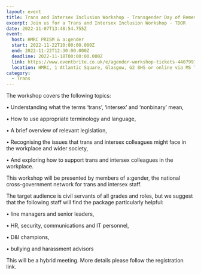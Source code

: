 ```yaml
---
layout: event
title: Trans and Intersex Inclusion Workshop - Transgender Day of Remembrance
excerpt: Join us for a Trans and Intersex Inclusion Workshop - TDOR
date: 2022-11-07T13:48:54.755Z
event:
  host: HMRC PRISM & a:gender
  start: 2022-11-22T10:00:00.000Z
  end: 2022-11-22T12:30:00.000Z
  deadline: 2022-11-18T00:00:00.000Z
  link: https://www.eventbrite.co.uk/e/agender-workshop-tickets-440799742897
  location: HMRC, 1 Atlantic Square, Glasgow, G2 8HS or online via MS Teams
category:
  - Trans
---
```

The workshop covers the following topics:

• Understanding what the terms ‘trans’, ‘intersex’ and ‘nonbinary’ mean,

• How to use appropriate terminology and language,

• A brief overview of relevant legislation,

• Recognising the issues that trans and intersex colleagues might face in the workplace and wider society,

• And exploring how to support trans and intersex colleagues in the workplace.

This workshop will be presented by members of a:gender, the national cross-government network for trans and intersex staff.



The target audience is civil servants of all grades and roles, but we suggest that the following staff will find the package particularly helpful:

• line managers and senior leaders,

• HR, security, communications and IT personnel,

• D&I champions,

• bullying and harassment advisors

This will be a hybrid meeting. More details please follow the registration link.